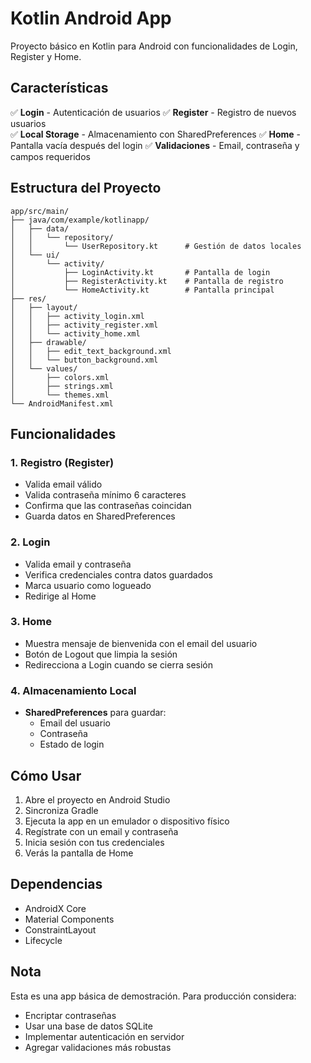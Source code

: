 # Kotlin Android App

Proyecto básico en Kotlin para Android con funcionalidades de Login, Register y Home.

## Características

✅ **Login** - Autenticación de usuarios
✅ **Register** - Registro de nuevos usuarios  
✅ **Local Storage** - Almacenamiento con SharedPreferences
✅ **Home** - Pantalla vacía después del login
✅ **Validaciones** - Email, contraseña y campos requeridos

## Estructura del Proyecto

```
app/src/main/
├── java/com/example/kotlinapp/
│   ├── data/
│   │   └── repository/
│   │       └── UserRepository.kt      # Gestión de datos locales
│   └── ui/
│       └── activity/
│           ├── LoginActivity.kt       # Pantalla de login
│           ├── RegisterActivity.kt    # Pantalla de registro
│           └── HomeActivity.kt        # Pantalla principal
├── res/
│   ├── layout/
│   │   ├── activity_login.xml
│   │   ├── activity_register.xml
│   │   └── activity_home.xml
│   ├── drawable/
│   │   ├── edit_text_background.xml
│   │   └── button_background.xml
│   └── values/
│       ├── colors.xml
│       ├── strings.xml
│       └── themes.xml
└── AndroidManifest.xml
```

## Funcionalidades

### 1. Registro (Register)
- Valida email válido
- Valida contraseña mínimo 6 caracteres
- Confirma que las contraseñas coincidan
- Guarda datos en SharedPreferences

### 2. Login
- Valida email y contraseña
- Verifica credenciales contra datos guardados
- Marca usuario como logueado
- Redirige al Home

### 3. Home
- Muestra mensaje de bienvenida con el email del usuario
- Botón de Logout que limpia la sesión
- Redirecciona a Login cuando se cierra sesión

### 4. Almacenamiento Local
- **SharedPreferences** para guardar:
  - Email del usuario
  - Contraseña
  - Estado de login

## Cómo Usar

1. Abre el proyecto en Android Studio
2. Sincroniza Gradle
3. Ejecuta la app en un emulador o dispositivo físico
4. Regístrate con un email y contraseña
5. Inicia sesión con tus credenciales
6. Verás la pantalla de Home

## Dependencias

- AndroidX Core
- Material Components
- ConstraintLayout
- Lifecycle

## Nota

Esta es una app básica de demostración. Para producción considera:
- Encriptar contraseñas
- Usar una base de datos SQLite
- Implementar autenticación en servidor
- Agregar validaciones más robustas
